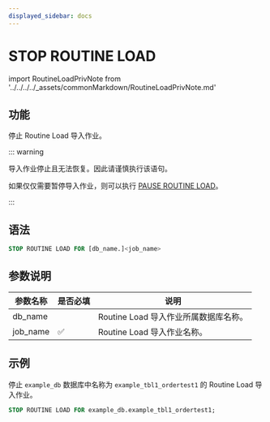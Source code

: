 ```yaml
---
displayed_sidebar: docs
---
```


# STOP ROUTINE LOAD

import RoutineLoadPrivNote from '../../../../_assets/commonMarkdown/RoutineLoadPrivNote.md'

## 功能

停止 Routine Load 导入作业。

<RoutineLoadPrivNote />

::: warning

导入作业停止且无法恢复。因此请谨慎执行该语句。

如果仅仅需要暂停导入作业，则可以执行 [PAUSE ROUTINE LOAD](PAUSE_ROUTINE_LOAD.md)。

:::

## 语法

```SQL
STOP ROUTINE LOAD FOR [db_name.]<job_name>
```

## 参数说明

| 参数名称 | 是否必填 | 说明                        |
| -------- | -------- | --------------------------- |
| db_name  |          | Routine Load 导入作业所属数据库名称。         |
| job_name | ✅        | Routine Load 导入作业名称。 |

## 示例

停止 `example_db` 数据库中名称为 `example_tbl1_ordertest1` 的 Routine Load 导入作业。

```SQL
STOP ROUTINE LOAD FOR example_db.example_tbl1_ordertest1;
```
